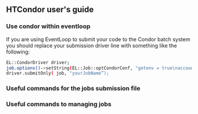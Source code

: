 ## HTCondor user's guide
### Use condor within eventloop
If you are using EventLoop to submit your code to the Condor batch system you should replace your submission driver line with something like the following:

```bash
EL::CondorDriver driver;
job.options()->setString(EL::Job::optCondorConf, "getenv = true\naccounting_group = group_atlas.<institute>");
driver.submitOnly( job, "yourJobName”);
```
### Useful commands for the jobs submission file

### Useful commands to managing jobs
